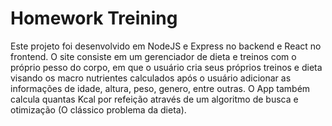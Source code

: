 # Homework Treining
Este projeto foi desenvolvido em NodeJS e Express no backend e React no frontend. O site consiste em um gerenciador de dieta e treinos com o próprio pesso do corpo, em que o usuário cria seus próprios treinos e dieta visando os macro nutrientes calculados após o usuário adicionar as informações de idade, altura, peso, genero, entre outras. O App também calcula quantas Kcal por refeição através de um algoritmo de busca e otimização (O clássico problema da dieta).